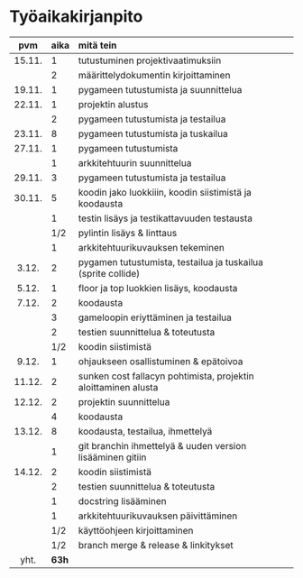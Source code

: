 # Työaikakirjanpito

| pvm | aika | mitä tein  |
| :----:|:-----| :-----|
| 15.11. | 1   | tutustuminen projektivaatimuksiin |
|	 | 2   | määrittelydokumentin kirjoittaminen |
| 19.11. | 1   | pygameen tutustumista ja suunnittelua |
| 22.11. | 1   | projektin alustus |
|    | 2   | pygameen tutustumista ja testailua |
| 23.11. | 8   | pygameen tutustumista ja tuskailua |
| 27.11. | 1 | pygameen tutustumista |
|    | 1 | arkkitehtuurin suunnittelua |
| 29.11. | 3 | pygameen tutustumista ja testailua |
| 30.11. | 5 | koodin jako luokkiiin, koodin siistimistä ja koodausta |
|    | 1 | testin lisäys ja testikattavuuden testausta |
|    | 1/2 | pylintin lisäys & linttaus |
|    | 1 | arkkitehtuurikuvauksen tekeminen |
| 3.12. | 2 | pygamen tutustumista, testailua ja tuskailua (sprite collide) |
| 5.12. | 1 | floor ja top luokkien lisäys, koodausta |
| 7.12. | 2 | koodausta |
|    | 3 | gameloopin eriyttäminen ja testailua |
|    | 2 | testien suunnittelua & toteutusta |
|    | 1/2 | koodin siistimistä |
| 9.12. | 1 | ohjaukseen osallistuminen & epätoivoa |
| 11.12. | 2 | sunken cost fallacyn pohtimista, projektin aloittaminen alusta |
| 12.12. | 2 | projektin suunnittelua |
|    | 4 | koodausta |
| 13.12. | 8 | koodausta, testailua, ihmettelyä |
|    | 1 | git branchin ihmettelyä & uuden version lisääminen gitiin |
| 14.12. | 2 | koodin siistimistä |
|    | 2 | testien suunnittelua & toteutusta |
|    | 1 | docstring lisääminen |
|    | 1 | arkkitehtuurikuvauksen päivittäminen |
|    | 1/2 | käyttöohjeen kirjoittaminen |
|    | 1/2 | branch merge & release & linkitykset |
| yht. | **63h** |  |
